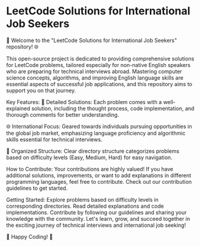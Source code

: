 # LeetCode Solutions for International Job Seekers
🚀 Welcome to the "LeetCode Solutions for International Job Seekers" repository! 🌐

This open-source project is dedicated to providing comprehensive solutions for LeetCode problems, tailored especially for non-native English speakers who are preparing for technical interviews abroad. Mastering computer science concepts, algorithms, and improving English language skills are essential aspects of successful job applications, and this repository aims to support you on that journey.

Key Features:
🧠 Detailed Solutions: Each problem comes with a well-explained solution, including the thought process, code implementation, and thorough comments for better understanding.

🌐 International Focus: Geared towards individuals pursuing opportunities in the global job market, emphasizing language proficiency and algorithmic skills essential for technical interviews.

📂 Organized Structure: Clear directory structure categorizes problems based on difficulty levels (Easy, Medium, Hard) for easy navigation.

How to Contribute:
Your contributions are highly valued! If you have additional solutions, improvements, or want to add explanations in different programming languages, feel free to contribute. Check out our contribution guidelines to get started.

Getting Started:
Explore problems based on difficulty levels in corresponding directories.
Read detailed explanations and code implementations.
Contribute by following our guidelines and sharing your knowledge with the community.
Let's learn, grow, and succeed together in the exciting journey of technical interviews and international job seeking!

🌟 Happy Coding! 🌟

